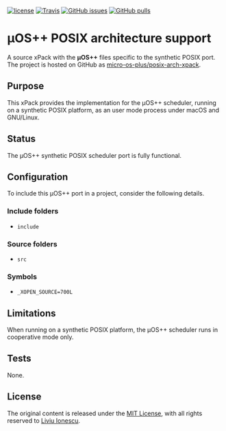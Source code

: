 [![license](https://img.shields.io/github/license/micro-os-plus/posix-arch-xpack.svg)](https://github.com/micro-os-plus/posix-arch-xpack/blob/xpack/LICENSE)
[![Travis](https://img.shields.io/travis/micro-os-plus/posix-arch-xpack.svg)](https://travis-ci.org/micro-os-plus/posix-arch-xpack)
[![GitHub issues](https://img.shields.io/github/issues/micro-os-plus/posix-arch-xpack.svg)](https://github.com/micro-os-plus/posix-arch-xpack/issues)
[![GitHub pulls](https://img.shields.io/github/issues-pr/micro-os-plus/posix-arch-xpack.svg)](https://github.com/micro-os-plus/posix-arch-xpack/pulls)

# µOS++ POSIX architecture support

A source xPack with the **µOS++** files specific to the synthetic POSIX port.
The project is hosted on GitHub as
[micro-os-plus/posix-arch-xpack](https://github.com/micro-os-plus/posix-arch-xpack).

## Purpose

This xPack provides the implementation for the µOS++ scheduler,
running on a synthetic POSIX platform, as an user mode process under
macOS and GNU/Linux.

## Status

The µOS++ synthetic POSIX scheduler port is fully functional.

## Configuration

To include this µOS++ port in a project, consider the following details.

### Include folders

- `include`

### Source folders

- `src`

### Symbols

- `_XOPEN_SOURCE=700L`

## Limitations

When running on a synthetic POSIX platform, the µOS++ scheduler runs
in cooperative mode only.

## Tests

None.

## License

The original content is released under the
[MIT License](https://opensource.org/licenses/MIT), with all rights reserved to
[Liviu Ionescu](https://github.com/ilg-ul).
